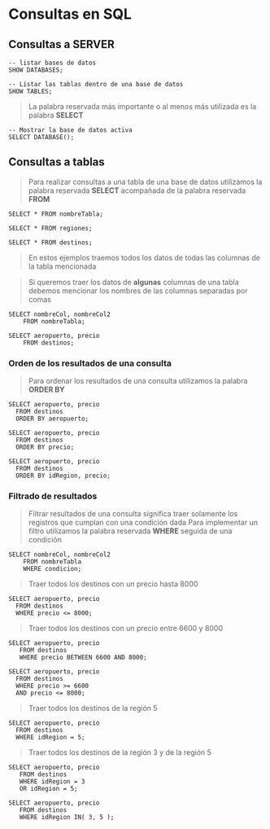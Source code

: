 # Consultas en SQL

## Consultas a SERVER

    -- listar bases de datos 
    SHOW DATABASES;

    -- Listar las tablas dentro de una base de datos
    SHOW TABLES;

> La palabra reservada más importante o 
> al menos más utilizada 
> es la palabra **SELECT**

    -- Mostrar la base de datos activa
    SELECT DATABASE();


## Consultas a tablas

> Para realizar consultas a una tabla de una base de datos utilizamos la palabra reservada **SELECT** 
> acompañada de la palabra reservada **FROM**

    SELECT * FROM nombreTabla;   

    SELECT * FROM regiones;  

    SELECT * FROM destinos;  

> En estos ejemplos traemos todos los datos 
> de todas las columnas de la tabla mencionada


> Si queremos traer los datos de **algunas** columnas de una tabla
> debemos mencionar los nombres de las columnas separadas por comas

    SELECT nombreCol, nombreCol2  
        FROM nombreTabla; 

    SELECT aeropuerto, precio  
        FROM destinos;  

### Orden de los resultados de una consulta

> Para ordenar los resultados de una consulta
> utilizamos la palabra **ORDER BY** 

    SELECT aeropuerto, precio  
      FROM destinos  
      ORDER BY aeropuerto; 

    SELECT aeropuerto, precio  
      FROM destinos  
      ORDER BY precio; 

    SELECT aeropuerto, precio  
      FROM destinos  
      ORDER BY idRegion, precio;   

### Filtrado de resultados

> Filtrar resultados de una consulta significa 
> traer solamente los registros que cumplan con una condición dada
> Para implementar un filtro utilizamos 
> la palabra reservada **WHERE** seguida de una condición

    SELECT nombreCol, nombreCol2  
        FROM nombreTabla  
        WHERE condicion;  

> Traer todos los destinos con un precio hasta 8000

    SELECT aeropuerto, precio    
      FROM destinos  
      WHERE precio <= 8000;

> Traer todos los destinos con un precio entre 6600 y 8000  

    SELECT aeropuerto, precio     
       FROM destinos   
       WHERE precio BETWEEN 6600 AND 8000;

    SELECT aeropuerto, precio    
      FROM destinos  
      WHERE precio >= 6600  
      AND precio <= 8000; 

> Traer todos los destinos de la región 5

    SELECT aeropuerto, precio      
      FROM destinos    
      WHERE idRegion = 5;

> Traer todos los destinos de la región 3 y de la región 5  

    SELECT aeropuerto, precio    
       FROM destinos  
       WHERE idRegion = 3
       OR idRegion = 5;

    SELECT aeropuerto, precio    
       FROM destinos  
       WHERE idRegion IN( 3, 5 );

